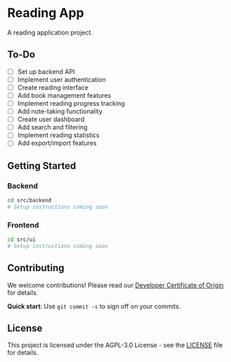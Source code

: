 # Reading App

A reading application project.

## To-Do

- [ ] Set up backend API
- [ ] Implement user authentication
- [ ] Create reading interface
- [ ] Add book management features
- [ ] Implement reading progress tracking
- [ ] Add note-taking functionality
- [ ] Create user dashboard
- [ ] Add search and filtering
- [ ] Implement reading statistics
- [ ] Add export/import features

## Getting Started

### Backend

```bash
cd src/backend
# Setup instructions coming soon
```

### Frontend

```bash
cd src/ui
# Setup instructions coming soon
```

## Contributing

We welcome contributions! Please read our [Developer Certificate of Origin](DCO.md) for details.

**Quick start**: Use `git commit -s` to sign off on your commits.

## License

This project is licensed under the AGPL-3.0 License - see the [LICENSE](LICENSE) file for details.

